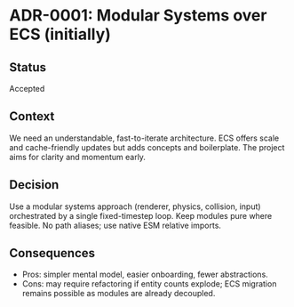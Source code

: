 # ADR-0001: Modular Systems over ECS (initially)

## Status

Accepted

## Context

We need an understandable, fast-to-iterate architecture. ECS offers scale and cache-friendly updates but adds concepts and boilerplate. The project aims for clarity and momentum early.

## Decision

Use a modular systems approach (renderer, physics, collision, input) orchestrated by a single fixed-timestep loop. Keep modules pure where feasible. No path aliases; use native ESM relative imports.

## Consequences

- Pros: simpler mental model, easier onboarding, fewer abstractions.
- Cons: may require refactoring if entity counts explode; ECS migration remains possible as modules are already decoupled.
